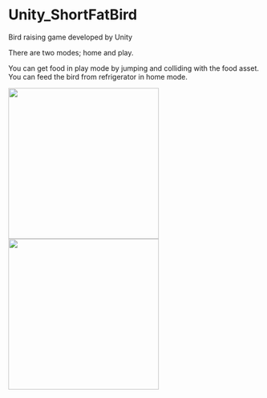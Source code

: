 # Unity_ShortFatBird

Bird raising game developed by Unity

There are two modes; home and play.

You can get food in play mode by jumping and colliding with the food asset.
You can feed the bird from refrigerator in home mode.

<img width="300" src="https://user-images.githubusercontent.com/57395765/115537965-56ece980-a2d6-11eb-801b-09cf002d6230.JPG"> <img width="300" src="https://user-images.githubusercontent.com/57395765/115537978-5a807080-a2d6-11eb-8af2-99d3555d2092.JPG">



